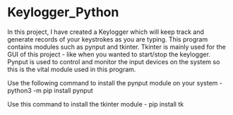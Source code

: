# Keylogger_Python
In this project, I have created a Keylogger which will keep track and generate records of your keystrokes as you are typing. This program contains modules such as pynput and tkinter. Tkinter is mainly used for the GUI of this project - like when you wanted to start/stop the keylogger. Pynput is used to control and monitor the input devices on the system so this is the vital module used in this program.

Use the following command to install the pynput module on your system - 
python3 -m pip install pynput

Use this command to install the tkinter module -
pip install tk
